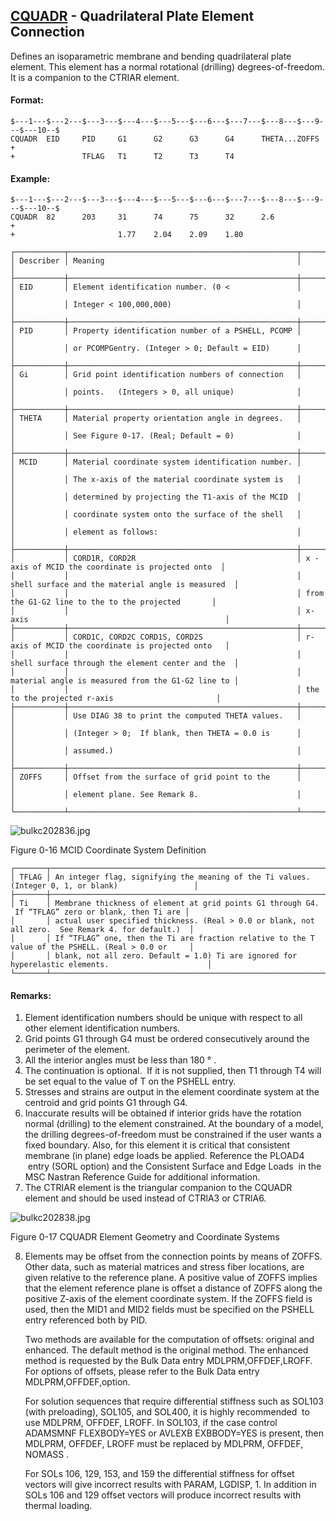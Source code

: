 ## [CQUADR](https://nexus.hexagon.com/documentationcenter/bundle/MSC_Nastran_2022.4/page/Nastran_Combined_Book/qrg/bulkc2/TOC.CQUADR.xhtml) - Quadrilateral Plate Element Connection

Defines an isoparametric membrane and bending quadrilateral plate element. This element has a normal rotational (drilling) degrees-of-freedom. It is a companion to the CTRIAR element.

#### Format:

```nastran
$---1---$---2---$---3---$---4---$---5---$---6---$---7---$---8---$---9---$---10--$
CQUADR  EID     PID     G1      G2      G3      G4      THETA...ZOFFS   +       
+               TFLAG   T1      T2      T3      T4                              
```

#### Example:

```nastran
$---1---$---2---$---3---$---4---$---5---$---6---$---7---$---8---$---9---$---10--$
CQUADR  82      203     31      74      75      32      2.6             +       
+                       1.77    2.04    2.09    1.80                            
```

```text
┌───────────┬───────────────────────────────────────────────────┬───────────────────────────────────────────────────┐
│ Describer │ Meaning                                           │                                                   │
├───────────┼───────────────────────────────────────────────────┼───────────────────────────────────────────────────┤
│ EID       │ Element identification number. (0 <               │                                                   │
│           │ Integer < 100,000,000)                            │                                                   │
├───────────┼───────────────────────────────────────────────────┼───────────────────────────────────────────────────┤
│ PID       │ Property identification number of a PSHELL, PCOMP │                                                   │
│           │ or PCOMPGentry. (Integer > 0; Default = EID)      │                                                   │
├───────────┼───────────────────────────────────────────────────┼───────────────────────────────────────────────────┤
│ Gi        │ Grid point identification numbers of connection   │                                                   │
│           │ points.   (Integers > 0, all unique)              │                                                   │
├───────────┼───────────────────────────────────────────────────┼───────────────────────────────────────────────────┤
│ THETA     │ Material property orientation angle in degrees.   │                                                   │
│           │ See Figure 0-17. (Real; Default = 0)              │                                                   │
├───────────┼───────────────────────────────────────────────────┼───────────────────────────────────────────────────┤
│ MCID      │ Material coordinate system identification number. │                                                   │
│           │ The x-axis of the material coordinate system is   │                                                   │
│           │ determined by projecting the T1-axis of the MCID  │                                                   │
│           │ coordinate system onto the surface of the shell   │                                                   │
│           │ element as follows:                               │                                                   │
├───────────┼───────────────────────────────────────────────────┼───────────────────────────────────────────────────┤
│           │ CORD1R, CORD2R                                    │ x -axis of MCID the coordinate is projected onto  │
│           │                                                   │ shell surface and the material angle is measured  │
│           │                                                   │ from the G1-G2 line to the to the projected       │
│           │                                                   │ x-axis                                            │
├───────────┼───────────────────────────────────────────────────┼───────────────────────────────────────────────────┤
│           │ CORD1C, CORD2C CORD1S, CORD2S                     │ r-axis of MCID the coordinate is projected onto   │
│           │                                                   │ shell surface through the element center and the  │
│           │                                                   │ material angle is measured from the G1-G2 line to │
│           │                                                   │ the to the projected r-axis                       │
├───────────┼───────────────────────────────────────────────────┼───────────────────────────────────────────────────┤
│           │ Use DIAG 38 to print the computed THETA values.   │                                                   │
│           │ (Integer > 0;  If blank, then THETA = 0.0 is      │                                                   │
│           │ assumed.)                                         │                                                   │
├───────────┼───────────────────────────────────────────────────┼───────────────────────────────────────────────────┤
│ ZOFFS     │ Offset from the surface of grid point to the      │                                                   │
│           │ element plane. See Remark 8.                      │                                                   │
└───────────┴───────────────────────────────────────────────────┴───────────────────────────────────────────────────┘
```

![bulkc202836.jpg](https://help-be.hexagonmi.com/bundle/MSC_Nastran_2022.4/page/Nastran_Combined_Book/qrg/bulkc2/../../../assets/bulkc202836.jpg?_LANG=enus)

Figure 0-16   MCID Coordinate System Definition

```text
┌───────┬────────────────────────────────────────────────────────────────────────────────────────────────────┐
│ TFLAG │ An integer flag, signifying the meaning of the Ti values. (Integer 0, 1, or blank)                 │
├───────┼────────────────────────────────────────────────────────────────────────────────────────────────────┤
│ Ti    │ Membrane thickness of element at grid points G1 through G4.  If “TFLAG” zero or blank, then Ti are │
│       │ actual user specified thickness. (Real > 0.0 or blank, not all zero.  See Remark 4. for default.)  │
│       │ If “TFLAG” one, then the Ti are fraction relative to the T value of the PSHELL. (Real > 0.0 or     │
│       │ blank, not all zero. Default = 1.0) Ti are ignored for hyperelastic elements.                      │
└───────┴────────────────────────────────────────────────────────────────────────────────────────────────────┘
```

#### Remarks:

1. Element identification numbers should be unique with respect to all other element identification numbers.
2. Grid points G1 through G4 must be ordered consecutively around the perimeter of the element.
3. All the interior angles must be less than 180 ° .
4. The continuation is optional.  If it is not supplied, then T1 through T4 will be set equal to the value of T on the PSHELL entry.
5. Stresses and strains are output in the element coordinate system at the centroid and grid points G1 through G4.
6. Inaccurate results will be obtained if interior grids have the rotation normal (drilling) to the element constrained. At the boundary of a model, the drilling degrees-of-freedom must be constrained if the user wants a fixed boundary. Also, for this element it is critical that consistent membrane (in plane) edge loads be applied. Reference the  PLOAD4  entry (SORL option) and the  Consistent Surface and Edge Loads  in the  MSC Nastran Reference Guide  for additional information.
7. The CTRIAR element is the triangular companion to the CQUADR element and should be used instead of CTRlA3 or CTRlA6.

![bulkc202838.jpg](https://help-be.hexagonmi.com/bundle/MSC_Nastran_2022.4/page/Nastran_Combined_Book/qrg/bulkc2/../../../assets/bulkc202838.jpg?_LANG=enus)

Figure 0-17 CQUADR Element Geometry and Coordinate Systems

8. Elements may be offset from the connection points by means of ZOFFS. Other data, such as material matrices and stress fiber locations, are given relative to the reference plane. A positive value of ZOFFS implies that the element reference plane is offset a distance of ZOFFS along the positive Z-axis of the element coordinate system. If the ZOFFS field is used, then the MID1 and MID2 fields must be specified on the PSHELL entry referenced both by PID.

     Two methods are available for the computation of offsets: original and enhanced. The default method is the original method. The enhanced method is requested by the Bulk Data entry MDLPRM,OFFDEF,LROFF. For options of offsets, please refer to the Bulk Data entry MDLPRM,OFFDEF,option.

     For solution sequences that require differential stiffness such as SOL103 (with preloading), SOL105, and SOL400,  it is highly recommended  to use MDLPRM, OFFDEF, LROFF. In SOL103, if the case control ADAMSMNF FLEXBODY=YES or AVLEXB EXBBODY=YES is present, then MDLPRM, OFFDEF, LROFF must be replaced by  MDLPRM, OFFDEF, NOMASS .

     For SOLs 106, 129, 153, and 159 the differential stiffness for offset vectors will give incorrect results with PARAM, LGDISP, 1. In addition in SOLs 106 and 129 offset vectors will produce incorrect results with thermal loading.
